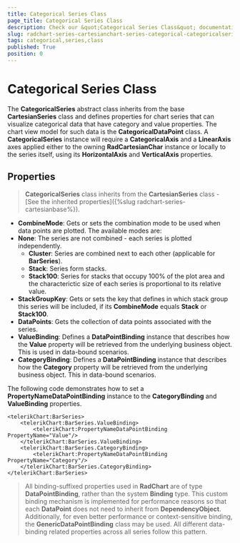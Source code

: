 ```yaml
---
title: Categorical Series Class
page_title: Categorical Series Class
description: Check our &quot;Categorical Series Class&quot; documentation article for RadChart for UWP control.
slug: radchart-series-cartesianchart-series-categorical-categoricalseriesclass
tags: categorical,series,class
published: True
position: 0
---
```


# Categorical Series Class

The **CategoricalSeries** abstract class inherits from the base **CartesianSeries** class and defines properties for chart series that can visualize categorical data that have category and value properties. The chart view model for such data is the **CategoricalDataPoint** class. A **CategoricalSeries** instance will require a **CategoricalAxis** and a **LinearAxis** axes applied either to the owning **RadCartesianChar** instance or locally to the series itself, using its **HorizontalAxis** and **VerticalAxis** properties.

## Properties

>**CategoricalSeries** class inherits from the **CartesianSeries** class - [See the inherited properties]({%slug radchart-series-cartesianbase%}).

* **CombineMode**: Gets or sets the combination mode to be used when data points are plotted. The available modes are:
* **None**: The series are not combined - each series is plotted independently.
	* **Cluster**: Series are combined next to each other (applicable for **BarSeries**).
	* **Stack**: Series form stacks.
	* **Stack100**: Series for stacks that occupy 100% of the plot area and the characterictic size of each series is proportional to its relative value.
* **StackGroupKey**: Gets or sets the key that defines in which stack group this series will be included, if its **CombineMode** equals **Stack** or **Stack100**.
* **DataPoints**: Gets the collection of data points associated with the series.
* **ValueBinding**: Defines a **DataPointBinding** instance that describes how the **Value** property will be retrieved from the underlying business object. This is used in data-bound scenarios.
* **CategoryBinding**: Defines a **DataPointBinding** instance that describes how the **Category** property will be retrieved from the underlying business object. This in data-bound scenarios.

The following code demonstrates how to set a **PropertyNameDataPointBinding** instance to the **CategoryBinding** and **ValueBinding** properties. 

	<telerikChart:BarSeries>
	    <telerikChart:BarSeries.ValueBinding>
	        <telerikChart:PropertyNameDataPointBinding PropertyName="Value"/>
	    </telerikChart:BarSeries.ValueBinding>
	    <telerikChart:BarSeries.CategoryBinding>
	        <telerikChart:PropertyNameDataPointBinding PropertyName="Category"/>
	    </telerikChart:BarSeries.CategoryBinding>
	</telerikChart:BarSeries>

>All binding-suffixed properties used in **RadChart** are of type **DataPointBinding**, rather than the system **Binding** type. This custom binding mechanism is implemented for performance reasons so that each **DataPoint** does not need to inherit from **DependencyObject**. Additionally, for even better performance or context-sensitive binding, the **GenericDataPointBinding** class may be used. All different data-binding related properties across all series follow this pattern.

